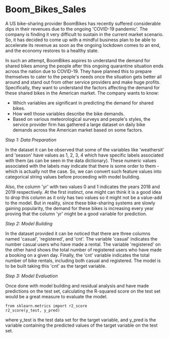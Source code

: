 # Boom_Bikes_Sales

A US bike-sharing provider BoomBikes has recently suffered considerable dips in their revenues due to the ongoing 'COVID-19 pandemic'. The company is finding it very difficult to sustain in the current market scenario. So, it has decided to come up with a mindful business plan to be able to accelerate its revenue as soon as the ongoing lockdown comes to an end, and the economy restores to a healthy state. 

In such an attempt, BoomBikes aspires to understand the demand for shared bikes among the people after this ongoing quarantine situation ends across the nation due to COVID-19. They have planned this to prepare themselves to cater to the people's needs once the situation gets better all around and stand out from other service providers and make huge profits. Specifically, they want to understand the factors affecting the demand for these shared bikes in the American market. The company wants to know:


  - Which variables are significant in predicting the demand for shared bikes.
  - How well those variables describe the bike demands.
  - Based on various meteorological surveys and people's styles, the service provider firm has gathered a large dataset on daily bike demands across the American market based on   some factors. 


_Step 1: Data Preparation_

In the dataset it can be observed that some of the variables like 'weathersit' and 'season' have values as 1, 2, 3, 4 which have specific labels associated with them (as can be seen in the data dictionary). These numeric values associated with the labels may indicate that there is some order to them - which is actually not the case. So, we can convert such feature values into categorical string values before proceeding with model building.


Also, the column 'yr' with two values 0 and 1 indicates the years 2018 and 2019 respectively. At the first instinct, one might can think it is a good idea to drop this column as it only has two values so it might not be a value-add to the model. But in reality, since these bike-sharing systems are slowly gaining popularity, the demand for these bikes is increasing every year proving that the column 'yr' might be a good variable for prediction.


_Step 2: Model Building_

In the dataset provided it can be noticed that there are three columns named 'casual', 'registered', and 'cnt'. The variable 'casual' indicates the number casual users who have made a rental. The variable 'registered' on the other hand shows the total number of registered users who have made a booking on a given day. Finally, the 'cnt' variable indicates the total number of bike rentals, including both casual and registered. The model is to be built taking this 'cnt' as the target variable.


_Step 3: Model Evaluation_

Once done with model building and residual analysis and have made predictions on the test set, calculating the R-squared score on the test set would be a great measure to evaluate the model.

```
from sklearn.metrics import r2_score
r2_score(y_test, y_pred)
```
where y_test is the test data set for the target variable, and y_pred is the variable containing the predicted values of the target variable on the test set.
